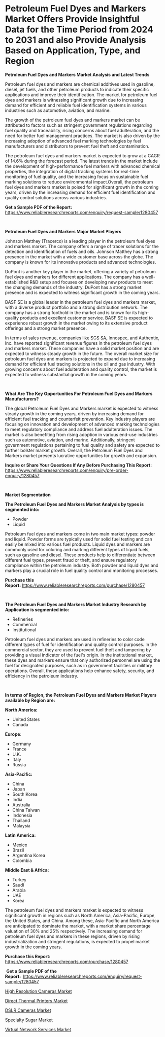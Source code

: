 <p><h1>Petroleum Fuel Dyes and Markers Market Offers Provide Insightful Data for the Time Period from 2024 to 2031 and also Provide Analysis Based on Application, Type, and Region</h1></p><p><strong>Petroleum Fuel Dyes and Markers Market Analysis and Latest Trends</strong></p>
<p><p>Petroleum fuel dyes and markers are chemical additives used in gasoline, diesel, jet fuels, and other petroleum products to indicate their specific applications and improve their identification. The market for petroleum fuel dyes and markers is witnessing significant growth due to increasing demand for efficient and reliable fuel identification systems in various industries such as automotive, aviation, and marine.</p><p>The growth of the petroleum fuel dyes and markers market can be attributed to factors such as stringent government regulations regarding fuel quality and traceability, rising concerns about fuel adulteration, and the need for better fuel management practices. The market is also driven by the increasing adoption of advanced fuel marking technologies by fuel manufacturers and distributors to prevent fuel theft and contamination.</p><p>The petroleum fuel dyes and markers market is expected to grow at a CAGR of 14.6% during the forecast period. The latest trends in the market include the development of high-performance fuel markers with advanced chemical properties, the integration of digital tracking systems for real-time monitoring of fuel quality, and the increasing focus on sustainable fuel marking solutions to reduce environmental impact.Overall, the petroleum fuel dyes and markers market is poised for significant growth in the coming years, driven by the increasing demand for efficient fuel identification and quality control solutions across various industries.</p></p>
<p><strong>Get a Sample PDF of the Report:&nbsp;</strong> <a href="https://www.reliableresearchreports.com/enquiry/request-sample/1280457">https://www.reliableresearchreports.com/enquiry/request-sample/1280457</a></p>
<p>&nbsp;</p>
<p><strong>Petroleum Fuel Dyes and Markers Major Market Players</strong></p>
<p><p>Johnson Matthey (Tracerco) is a leading player in the petroleum fuel dyes and markers market. The company offers a range of tracer solutions for the detection and identification of fuels and oils. Johnson Matthey has a strong presence in the market with a wide customer base across the globe. The company is known for its innovative products and advanced technologies.</p><p>DuPont is another key player in the market, offering a variety of petroleum fuel dyes and markers for different applications. The company has a well-established R&D setup and focuses on developing new products to meet the changing demands of the industry. DuPont has a strong market presence and is expected to witness significant growth in the coming years.</p><p>BASF SE is a global leader in the petroleum fuel dyes and markers market, with a diverse product portfolio and a strong distribution network. The company has a strong foothold in the market and is known for its high-quality products and excellent customer service. BASF SE is expected to experience robust growth in the market owing to its extensive product offerings and a strong market presence.</p><p>In terms of sales revenue, companies like SGS SA, Innospec, and Authentix, Inc. have reported significant revenue figures in the petroleum fuel dyes and markers market. These companies have a solid market position and are expected to witness steady growth in the future. The overall market size for petroleum fuel dyes and markers is projected to expand due to increasing demand for efficient fuel tracing solutions in the oil and gas industry. With growing concerns about fuel adulteration and quality control, the market is expected to witness substantial growth in the coming years.</p></p>
<p>&nbsp;</p>
<p><strong>What Are The Key Opportunities For Petroleum Fuel Dyes and Markers Manufacturers?</strong></p>
<p><p>The global Petroleum Fuel Dyes and Markers market is expected to witness steady growth in the coming years, driven by increasing demand for efficient fuel tracking and counterfeit prevention. Key industry players are focusing on innovation and development of advanced marking technologies to meet regulatory compliance and address fuel adulteration issues. The market is also benefiting from rising adoption in various end-use industries such as automotive, aviation, and marine. Additionally, stringent government regulations pertaining to fuel quality and safety are expected to further bolster market growth. Overall, the Petroleum Fuel Dyes and Markers market presents lucrative opportunities for growth and expansion.</p></p>
<p><strong>Inquire or Share Your Questions If Any Before Purchasing This Report:</strong> <a href="https://www.reliableresearchreports.com/enquiry/pre-order-enquiry/1280457">https://www.reliableresearchreports.com/enquiry/pre-order-enquiry/1280457</a></p>
<p>&nbsp;</p>
<p><strong>Market Segmentation</strong></p>
<p><strong>The Petroleum Fuel Dyes and Markers Market Analysis by types is segmented into:</strong></p>
<p><ul><li>Powder</li><li>Liquid</li></ul></p>
<p><p>Petroleum fuel dyes and markers come in two main market types: powder and liquid. Powder forms are typically used for solid fuel testing and can easily be mixed into various fuel products. Liquid dyes and markers are commonly used for coloring and marking different types of liquid fuels, such as gasoline and diesel. These products help to differentiate between different fuel types, prevent fraud or theft, and ensure regulatory compliance within the petroleum industry. Both powder and liquid dyes and markers play a crucial role in fuel quality control and monitoring processes.</p></p>
<p><strong>Purchase this Report:&nbsp;</strong><a href="https://www.reliableresearchreports.com/purchase/1280457">https://www.reliableresearchreports.com/purchase/1280457</a></p>
<p>&nbsp;</p>
<p><strong>The Petroleum Fuel Dyes and Markers Market Industry Research by Application is segmented into:</strong></p>
<p><ul><li>Refineries</li><li>Commercial</li><li>Institutional</li></ul></p>
<p><p>Petroleum fuel dyes and markers are used in refineries to color code different types of fuel for identification and quality control purposes. In the commercial sector, they are used to prevent fuel theft and tampering by providing a visual indicator of the fuel's origin. In the institutional market, these dyes and markers ensure that only authorized personnel are using the fuel for designated purposes, such as in government facilities or military operations. Overall, these applications help enhance safety, security, and efficiency in the petroleum industry.</p></p>
<p>&nbsp;</p>
<p><strong>In terms of Region, the Petroleum Fuel Dyes and Markers Market Players available by Region are:</strong></p>
<p>
    <p> <strong> North America: </strong>
        <ul>
            <li>United States</li>
            <li>Canada</li>
        </ul>
        </p> 
    <p> <strong> Europe: </strong>
        <ul>
            <li>Germany</li>
            <li>France</li>
            <li>U.K.</li>
            <li>Italy</li>
            <li>Russia</li>
        </ul>
        </p> 
    <p> <strong> Asia-Pacific: </strong>
        <ul>
            <li>China</li>
            <li>Japan</li>
            <li>South Korea</li>
            <li>India</li>
            <li>Australia</li>
            <li>China Taiwan</li>
            <li>Indonesia</li>
            <li>Thailand</li>
            <li>Malaysia</li>
        </ul>
        </p> 
    <p> <strong> Latin America: </strong>
        <ul>
            <li>Mexico</li>
            <li>Brazil</li>
            <li>Argentina Korea</li>
            <li>Colombia</li>
        </ul>
        </p> 
    <p> <strong> Middle East & Africa: </strong>
        <ul>
            <li>Turkey</li>
            <li>Saudi</li>
            <li>Arabia</li>
            <li>UAE</li>
            <li>Korea</li>
        </ul>
    </p>
    </p>
<p><p>The petroleum fuel dyes and markers market is expected to witness significant growth in regions such as North America, Asia-Pacific, Europe, the United States, and China. Among these, Asia-Pacific and North America are anticipated to dominate the market, with a market share percentage valuation of 30% and 25% respectively. The increasing demand for petroleum fuel dyes and markers in these regions, driven by rising industrialization and stringent regulations, is expected to propel market growth in the coming years.</p></p>
<p><strong>Purchase this Report: </strong><a href="https://www.reliableresearchreports.com/purchase/1280457">https://www.reliableresearchreports.com/purchase/1280457</a></p>
<p>&nbsp;<strong>Get a Sample PDF of the Report:&nbsp;&nbsp;</strong><a href="https://www.reliableresearchreports.com/enquiry/request-sample/1280457">https://www.reliableresearchreports.com/enquiry/request-sample/1280457</a></p>
<p><strong></strong></p>
<p><p><a href="https://medium.com/@catherinemartinez15/high-resolution-cameras-nbsp-market-focuses-on-market-share-size-and-projected-forecast-till-2031-83d6514abc91">High Resolution Cameras Market</a></p><p><a href="https://medium.com/@kcekkboop72786/direct-thermal-printers-market-size-reveals-the-best-marketing-channels-in-global-industry-f8256753f23a">Direct Thermal Printers Market</a></p><p><a href="https://medium.com/@catherinemartinez15/dslr-cameras-market-size-and-market-trends-complete-industry-overview-2024-to-2031-49d5b1f93304">DSLR Cameras Market</a></p><p><a href="https://medium.com/@loririce03/specialty-sugar-market-trends-forecast-and-competitive-analysis-to-2031-ed0022582678">Specialty Sugar Market</a></p><p><a href="https://medium.com/@loririce03/virtual-network-services-market-size-cagr-trends-2024-2030-c80c9d263a3b">Virtual Network Services Market</a></p></p>